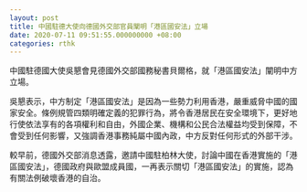 ```yaml
---
layout: post
title: 中國駐德大使向德國外交部官員闡明「港區國安法」立場
date: 2020-07-11 09:51:55.000000000 +08:00
categories: rthk
---
```


中國駐德國大使吳懇會見德國外交部國務秘書貝爾格，就「港區國安法」闡明中方立場。

吳懇表示，中方制定「港區國安法」是因為一些勢力利用香港，嚴重威脅中國的國家安全。條例規管四類明確定義的犯罪行為，將令香港居民在安全環境下，更好地行使依法享有的各項權利和自由，外國企業、機構和公民合法權益均受到保障，不會受到任何影響，又強調香港事務純屬中國內政，中方反對任何形式的外部干涉。

較早前，德國外交部消息透露，邀請中國駐柏林大使，討論中國在香港實施的「港區國安法」，德國政府與歐盟成員國，一再表示關切「港區國安法」的實施，認為有關法例破壞香港的自治。
